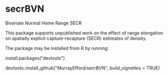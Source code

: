 # secrBVN
Bivariate Normal Home Range SECR

This package supports unpublished work on the effect of range elongation on spatially explicit capture-recapture (SECR) estimates of density. 

The package may be installed from R by running:

install.packages("devtools")

devtools::install_github("MurrayEfford/secrBVN", build_vignettes = TRUE)
